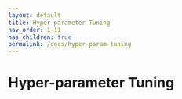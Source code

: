 ```yaml
---
layout: default
title: Hyper-parameter Tuning
nav_order: 1-11
has_children: true
permalink: /docs/hyper-param-tuning
---
```


# Hyper-parameter Tuning

